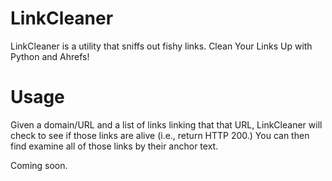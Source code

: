 LinkCleaner
===========

LinkCleaner is a utility that sniffs out fishy links. Clean Your Links Up with Python and Ahrefs!

Usage
=====

Given a domain/URL and a list of links linking that that URL,
LinkCleaner will check to see if those links are alive (i.e., return HTTP 200.) You can then find examine all of those links by their anchor text.

Coming soon.
